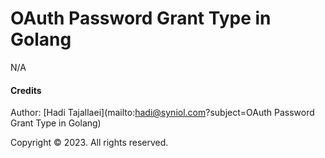 # OAuth Password Grant Type in Golang
N/A


#### Credits
Author: [Hadi Tajallaei](mailto:hadi@syniol.com?subject=OAuth Password Grant Type in Golang)

Copyright &copy; 2023. All rights reserved.
